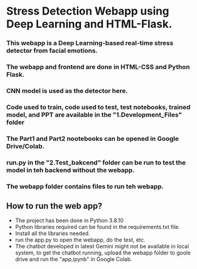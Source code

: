 # Stress Detection Webapp using Deep Learning and HTML-Flask.

### This webapp is a Deep Learning-based real-time stress detector from  facial emotions.
### The webapp and frontend are done in HTML-CSS and Python Flask.
### CNN model is used as the detector here.
### Code used to train, code used to test, test notebooks, trained model, and PPT are available in the "1.Development_Files" folder
### The Part1 and Part2 nootebooks can be opened in Google Drive/Colab.
### run.py in the "2.Test_bakcend" folder can be run to test the model in teh backend without the webapp.
### The webapp folder contains files to run teh webapp.



## How to run the web app?
* The project has been done in Python 3.8.10
*  Python libraries required can be found in the requirements.txt file.
* Install all the libraries needed.
* run the app.py to open the webapp, do the test, etc.
* The chatbot developed in latest Gemini might not be available in local system, to get the chatbot running, upload the webapp folder to goole drive and run the "app,ipynb" in Google Colab.

